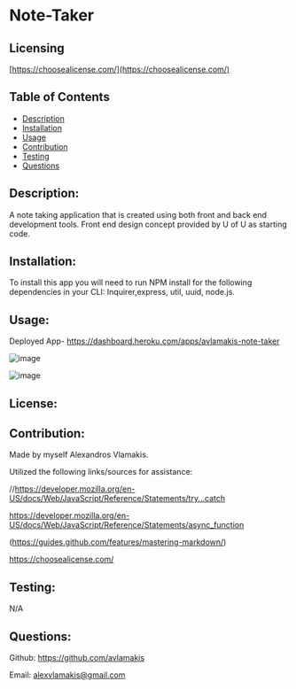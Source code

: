 # Note-Taker

## Licensing

[https://choosealicense.com/](https://choosealicense.com/)

## Table of Contents
  - [Description](#description)
  - [Installation](#installation)
  - [Usage](#usage)
  - [Contribution](#contribution)
  - [Testing](#testing)
  - [Questions](#questions)
  
## Description:
A note taking application that is created using both front and back end development tools. Front end design concept provided by U of U as starting code.

## Installation:
To install this app you will need to run NPM install for the following dependencies in your CLI: Inquirer,express, util, uuid, node.js.


## Usage:
Deployed App- https://dashboard.heroku.com/apps/avlamakis-note-taker

![image](https://user-images.githubusercontent.com/91172337/149688783-a1edb982-8e3f-4697-ba2a-67ec9fd2d7c2.png)


![image](https://user-images.githubusercontent.com/91172337/149688800-8429f479-eb87-492f-bdb8-15e3a912c973.png)


## License:


## Contribution:
Made by myself Alexandros Vlamakis. 

Utilized the following links/sources for assistance:

//https://developer.mozilla.org/en-US/docs/Web/JavaScript/Reference/Statements/try...catch 

https://developer.mozilla.org/en-US/docs/Web/JavaScript/Reference/Statements/async_function 

(https://guides.github.com/features/mastering-markdown/) 

https://choosealicense.com/

## Testing:
N/A

## Questions:
Github: https://github.com/avlamakis

Email: alexvlamakis@gmail.com
